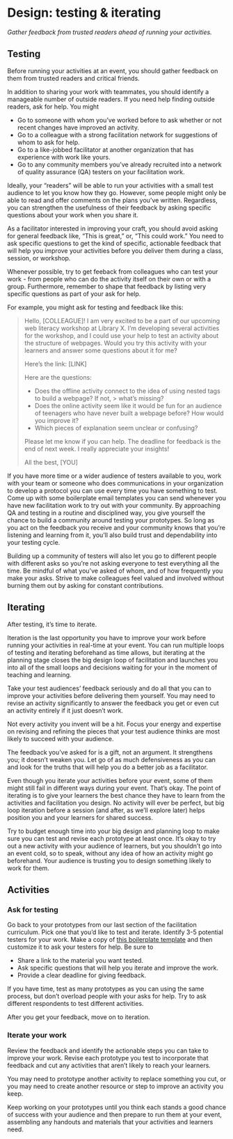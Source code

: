 # Design: testing & iterating

*Gather feedback from trusted readers ahead of running your activities.*

## Testing

Before running your activities at an event, you should gather feedback on them from trusted readers and critical friends. 

In addition to sharing your work with teammates, you should identify a manageable number of outside readers. If you need help finding outside readers, ask for help. You might

- Go to someone with whom you’ve worked before to ask whether or not recent changes have improved an activity.
- Go to a colleague with a strong facilitation network for suggestions of whom to ask for help.
- Go to a like-jobbed facilitator at another organization that has experience with work like yours.
- Go to any community members you’ve already recruited into a network of quality assurance (QA) testers on your facilitation work.

Ideally, your “readers” will be able to run your activities with a small test audience to let you know how they go. However, some people might only be able to read and offer comments on the plans you’ve written. Regardless, you can strengthen the usefulness of their feedback by asking specific questions about your work when you share it.

As a facilitator interested in improving your craft, you should avoid asking for general feedback like, “This is great,” or, “This could work.” You need to ask specific questions to get the kind of specific, actionable feedback that will help you improve your activities before you deliver them during a class, session, or workshop.

Whenever possible, try to get feeback from colleagues who can test your work - from people who can do the activity itself on their own or with a group. Furthermore, remember to shape that feedback by listing very specific questions as part of your ask for help. 

For example, you might ask for testing and feedback like this:

>Hello, [COLLEAGUE]!
>I am very excited to be a part of our upcoming web literacy workshop at Library X. I’m developing several activities for the workshop, and I could use your help to test an activity about the structure of webpages. Would you try this activity with your learners and answer some questions about it for me?
>
>Here’s the link: [LINK]
>
>Here are the questions:
>
>- Does the offline activity connect to the idea of using nested tags to build a webpage? If not, > what’s missing?
>- Does the online activity seem like it would be fun for an audience of teenagers who have never built a webpage before? How would you improve it?
>- Which pieces of explanation seem unclear or confusing?
>
>Please let me know if you can help. The deadline for feedback is the end of next week. I really appreciate your insights!
>
>All the best,
>[YOU]

If you have more time or a wider audience of testers available to you, work with your team or someone who does communications in your organization to develop a protocol you can use every time you have something to test. Come up with some boilerplate email templates you can send whenever you have new facilitation work to try out with your community. By approaching QA and testing in a routine and disciplined way, you give yourself the chance to build a community around testing your prototypes. So long as you act on the feedback you receive and your community knows that you’re listening and learning from it, you’ll also build trust and dependability into your testing cycle.

Building up a community of testers will also let you go to different people with different asks so you're not asking everyone to test everything all the time. Be mindful of what you've asked of whom, and of how frequently you make your asks. Strive to make colleagues feel valued and involved without burning them out by asking for constant contributions. 

## Iterating

After testing, it’s time to iterate.

Iteration is the last opportunity you have to improve your work before running your activities in real-time at your event. You can run multiple loops of testing and iterating beforehand as time allows, but iterating at the planning stage closes the big design loop of facilitation and launches you into all of the small loops and decisions waiting for your in the moment of teaching and learning.

Take your test audiences’ feedback seriously and do all that you can to improve your activities before delivering them yourself. You may need to revise an activity significantly to answer the feedback you get or even cut an activity entirely if it just doesn’t work. 

Not every activity you invent will be a hit. Focus your energy and expertise on revising and refining the pieces that your test audience thinks are most likely to succeed with your audience. 

The feedback you’ve asked for is a gift, not an argument. It strengthens you; it doesn’t weaken you. Let go of as much defensiveness as you can and look for the truths that will help you do a better job as a facilitator.

Even though you iterate your activities before your event, some of them might still fail in different ways during your event. That’s okay. The point of iterating is to give your learners the best chance they have to learn from the activities and facilitation you design. No activity will ever be perfect, but big loop iteration before a session (and after, as we’ll explore later) helps position you and your learners for shared success.

Try to budget enough time into your big design and planning loop to make sure you can test and revise each prototype at least once. It’s okay to try out a new activity with your audience of learners, but you shouldn’t go into an event cold, so to speak, without any idea of how an activity might go beforehand. Your audience is trusting you to design something likely to work for them.

## Activities

### Ask for testing

Go back to your prototypes from our last section of the facilitation curriculum.  Pick one that you’d like to test and iterate. Identify 3-5 potential testers for your work. Make a copy of [this boilerplate template](/activities/ask-for-feedback) and then customize it to ask your testers for help. Be sure to

- Share a link to the material you want tested.
- Ask specific questions that will help you iterate and improve the work.
- Provide a clear deadline for giving feedback.

If you have time, test as many prototypes as you can using the same process, but don’t overload people with your asks for help. Try to ask different respondents to test different activities.

After you get your feedback, move on to iteration.

### Iterate your work

Review the feedback and identify the actionable steps you can take to improve your work. Revise each prototype you test to incorporate that feedback and cut any activities that aren’t likely to reach your learners. 

You may need to prototype another activity to replace something you cut, or you may need to create another resource or step to improve an activity you keep. 

Keep working on your prototypes until you think each stands a good chance of success with your audience and then prepare to run them at your event, assembling any handouts and materials that your activities and learners need.